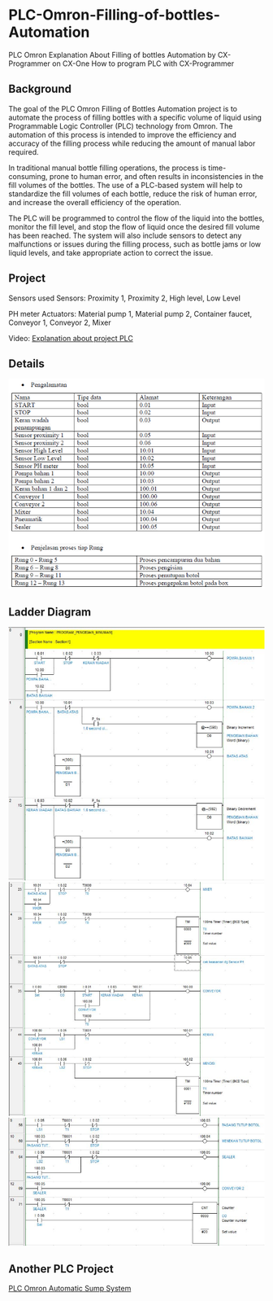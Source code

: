 # PLC-Omron-Filling-of-bottles-Automation
PLC Omron Explanation About Filling of bottles Automation by CX-Programmer on CX-One
How to program PLC with CX-Programmer 

## Background 

The goal of the PLC Omron Filling of Bottles Automation project is to automate the process of filling bottles with a specific volume of liquid using Programmable Logic Controller (PLC) technology from Omron. The automation of this process is intended to improve the efficiency and accuracy of the filling process while reducing the amount of manual labor required.

In traditional manual bottle filling operations, the process is time-consuming, prone to human error, and often results in inconsistencies in the fill volumes of the bottles. The use of a PLC-based system will help to standardize the fill volumes of each bottle, reduce the risk of human error, and increase the overall efficiency of the operation.

The PLC will be programmed to control the flow of the liquid into the bottles, monitor the fill level, and stop the flow of liquid once the desired fill volume has been reached. The system will also include sensors to detect any malfunctions or issues during the filling process, such as bottle jams or low liquid levels, and take appropriate action to correct the issue.

## Project

Sensors used Sensors: Proximity 1, Proximity 2, High level, Low Level

PH meter Actuators: Material pump 1, Material pump 2, Container faucet, Conveyor 1, Conveyor 2, Mixer

Video: [Explanation about project PLC](https://youtu.be/a6hl7-lfZ4Q) 

## Details
![Tables](Table-of-Address.PNG)

## Ladder Diagram
![Program1](Program1.jpg)
![Program2](Program2.jpg)
![Program3](Program3.jpg)

## Another PLC Project
[PLC Omron Automatic Sump System](https://github.com/electricianinsomniac/PLC-Omron-Automatic-Sump-System)
